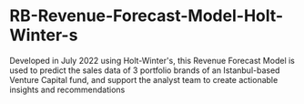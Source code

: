 # RB-Revenue-Forecast-Model-Holt-Winter-s
Developed in July 2022 using Holt-Winter's, this Revenue Forecast Model is used to predict the sales data of 3 portfolio brands of an Istanbul-based Venture Capital fund, and support the analyst team to create actionable insights and recommendations
